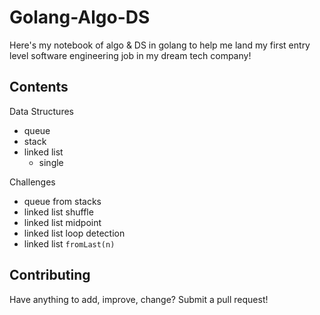 # Golang-Algo-DS

Here's my notebook of algo & DS in golang to help me land my first entry level software engineering job in my dream tech company!

## Contents

Data Structures
- queue
- stack
- linked list
    - single

Challenges
- queue from stacks
- linked list shuffle
- linked list midpoint
- linked list loop detection
- linked list `fromLast(n)`

## Contributing

Have anything to add, improve, change? Submit a pull request!